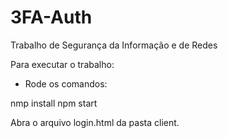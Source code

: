 # 3FA-Auth

Trabalho de Segurança da Informação e de Redes

Para executar o trabalho:

- Rode os comandos:

nmp install
npm start

Abra o arquivo login.html da pasta client.
